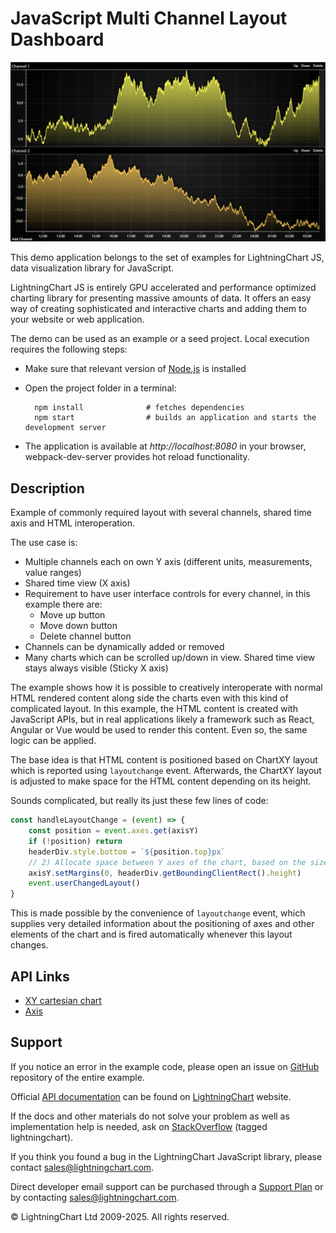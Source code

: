 # JavaScript Multi Channel Layout Dashboard

![JavaScript Multi Channel Layout Dashboard](multiChannelHTML-darkGold.png)

This demo application belongs to the set of examples for LightningChart JS, data visualization library for JavaScript.

LightningChart JS is entirely GPU accelerated and performance optimized charting library for presenting massive amounts of data. It offers an easy way of creating sophisticated and interactive charts and adding them to your website or web application.

The demo can be used as an example or a seed project. Local execution requires the following steps:

-   Make sure that relevant version of [Node.js](https://nodejs.org/en/download/) is installed
-   Open the project folder in a terminal:

          npm install              # fetches dependencies
          npm start                # builds an application and starts the development server

-   The application is available at _http://localhost:8080_ in your browser, webpack-dev-server provides hot reload functionality.


## Description

Example of commonly required layout with several channels, shared time axis and HTML interoperation.

The use case is:

-   Multiple channels each on own Y axis (different units, measurements, value ranges)
-   Shared time view (X axis)
-   Requirement to have user interface controls for every channel, in this example there are:
    -   Move up button
    -   Move down button
    -   Delete channel button
-   Channels can be dynamically added or removed
-   Many charts which can be scrolled up/down in view. Shared time view stays always visible (Sticky X axis)

The example shows how it is possible to creatively interoperate with normal HTML rendered content along side the charts even with this kind of complicated layout.
In this example, the HTML content is created with JavaScript APIs, but in real applications likely a framework such as React, Angular or Vue would be used to render this content.
Even so, the same logic can be applied.

The base idea is that HTML content is positioned based on ChartXY layout which is reported using `layoutchange` event.
Afterwards, the ChartXY layout is adjusted to make space for the HTML content depending on its height.

Sounds complicated, but really its just these few lines of code:

```js
const handleLayoutChange = (event) => {
    const position = event.axes.get(axisY)
    if (!position) return
    headerDiv.style.bottom = `${position.top}px`
    // 2) Allocate space between Y axes of the chart, based on the size of the HTML UI.
    axisY.setMargins(0, headerDiv.getBoundingClientRect().height)
    event.userChangedLayout()
}
```

This is made possible by the convenience of `layoutchange` event, which supplies very detailed information about the positioning of axes and other elements of the chart and is fired automatically whenever this layout changes.


## API Links

* [XY cartesian chart]
* [Axis]


## Support

If you notice an error in the example code, please open an issue on [GitHub][0] repository of the entire example.

Official [API documentation][1] can be found on [LightningChart][2] website.

If the docs and other materials do not solve your problem as well as implementation help is needed, ask on [StackOverflow][3] (tagged lightningchart).

If you think you found a bug in the LightningChart JavaScript library, please contact sales@lightningchart.com.

Direct developer email support can be purchased through a [Support Plan][4] or by contacting sales@lightningchart.com.

[0]: https://github.com/Arction/
[1]: https://lightningchart.com/lightningchart-js-api-documentation/
[2]: https://lightningchart.com
[3]: https://stackoverflow.com/questions/tagged/lightningchart
[4]: https://lightningchart.com/support-services/

© LightningChart Ltd 2009-2025. All rights reserved.


[XY cartesian chart]: https://lightningchart.com/js-charts/api-documentation/v8.0.1/classes/ChartXY.html
[Axis]: https://lightningchart.com/js-charts/api-documentation/v8.0.1/classes/Axis.html

